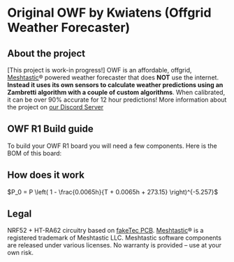 # Original OWF by Kwiatens (Offgrid Weather Forecaster)

## About the project
[This project is work-in progress!]
OWF is an affordable, offgrid, [Meshtastic](https://meshtastic.org/)® powered weather forecaster that does **NOT** use the internet. **Instead it uses its own sensors to calculate weather predictions using an Zambretti algorithm with a couple of custom algorithms**.
When calibrated, it can be over 90% accurate for 12 hour predictions!
More information about the project on [our Discord Server](https://discord.gg/Jbdw9DENTZ)


## OWF R1 Build guide
To build your OWF R1 board you will need a few components. Here is the BOM of this board:


## How does it work
$P_0 = P \left( 1 - \frac{0.0065h}{T + 0.0065h + 273.15} \right)^{-5.257}$



## Legal

NRF52 + HT-RA62 circuitry based on [fakeTec PCB](https://github.com/gargomoma/fakeTec_pcb).
[Meshtastic](https://meshtastic.org/)® is a registered trademark of Meshtastic LLC. Meshtastic software components are released under various licenses. No warranty is provided – use at your own risk.
